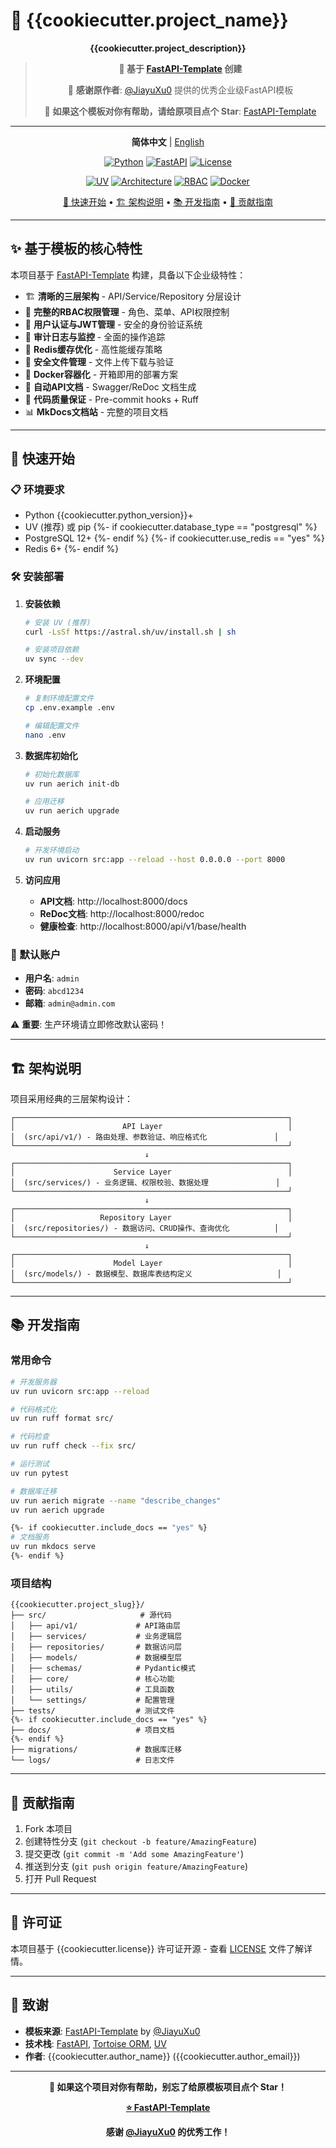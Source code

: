 # 🚀 {{cookiecutter.project_name}}

<div align="center">

**{{cookiecutter.project_description}}**

> **🎉 基于 [FastAPI-Template](https://github.com/JiayuXu0/FastAPI-Template) 创建**
> 
> 💝 **感谢原作者**: [@JiayuXu0](https://github.com/JiayuXu0) 提供的优秀企业级FastAPI模板
> 
> 🌟 **如果这个模板对你有帮助，请给原项目点个 Star**: [FastAPI-Template](https://github.com/JiayuXu0/FastAPI-Template)

---

**简体中文** | [English](README.en.md)

[![Python](https://img.shields.io/badge/Python-{{cookiecutter.python_version}}+-blue.svg)](https://www.python.org/downloads/)
[![FastAPI](https://img.shields.io/badge/FastAPI-0.100+-green.svg)](https://fastapi.tiangolo.com/)
[![License](https://img.shields.io/badge/License-{{cookiecutter.license}}-yellow.svg)](https://opensource.org/licenses/{{cookiecutter.license}})

[![UV](https://img.shields.io/badge/📦_依赖管理-UV-blueviolet.svg)](https://github.com/astral-sh/uv)
[![Architecture](https://img.shields.io/badge/🏗️_架构-三层架构-orange.svg)](#)
[![RBAC](https://img.shields.io/badge/🔐_权限-RBAC-red.svg)](#)
[![Docker](https://img.shields.io/badge/🐳_容器-Docker-blue.svg)](https://www.docker.com/)

[📖 快速开始](#-快速开始) • [🏗️ 架构说明](#-架构说明) • [📚 开发指南](CLAUDE.md) • [🤝 贡献指南](CONTRIBUTING.md)

</div>

---

## ✨ 基于模板的核心特性

本项目基于 [FastAPI-Template](https://github.com/JiayuXu0/FastAPI-Template) 构建，具备以下企业级特性：

- 🏗️ **清晰的三层架构** - API/Service/Repository 分层设计
- 🔐 **完整的RBAC权限管理** - 角色、菜单、API权限控制
- 👤 **用户认证与JWT管理** - 安全的身份验证系统
- 📝 **审计日志与监控** - 全面的操作追踪
- 🚀 **Redis缓存优化** - 高性能缓存策略
- 📁 **安全文件管理** - 文件上传下载与验证
- 🐳 **Docker容器化** - 开箱即用的部署方案
- 📖 **自动API文档** - Swagger/ReDoc 文档生成
- 🔧 **代码质量保证** - Pre-commit hooks + Ruff
- 📊 **MkDocs文档站** - 完整的项目文档

---

## 🚀 快速开始

### 📋 环境要求

- Python {{cookiecutter.python_version}}+
- UV (推荐) 或 pip
{%- if cookiecutter.database_type == "postgresql" %}
- PostgreSQL 12+
{%- endif %}
{%- if cookiecutter.use_redis == "yes" %}
- Redis 6+
{%- endif %}

### 🛠️ 安装部署

1. **安装依赖**
   ```bash
   # 安装 UV (推荐)
   curl -LsSf https://astral.sh/uv/install.sh | sh
   
   # 安装项目依赖
   uv sync --dev
   ```

2. **环境配置**
   ```bash
   # 复制环境配置文件
   cp .env.example .env
   
   # 编辑配置文件
   nano .env
   ```

3. **数据库初始化**
   ```bash
   # 初始化数据库
   uv run aerich init-db
   
   # 应用迁移
   uv run aerich upgrade
   ```

4. **启动服务**
   ```bash
   # 开发环境启动
   uv run uvicorn src:app --reload --host 0.0.0.0 --port 8000
   ```

5. **访问应用**
   - **API文档**: http://localhost:8000/docs
   - **ReDoc文档**: http://localhost:8000/redoc
   - **健康检查**: http://localhost:8000/api/v1/base/health

### 🔑 默认账户

- **用户名**: `admin`
- **密码**: `abcd1234`
- **邮箱**: `admin@admin.com`

⚠️ **重要**: 生产环境请立即修改默认密码！

---

## 🏗️ 架构说明

项目采用经典的三层架构设计：

```
┌─────────────────────────────────────────────────────────────┐
│                        API Layer                            │
│  (src/api/v1/) - 路由处理、参数验证、响应格式化               │
└─────────────────────────────────────────────────────────────┘
                              ↓
┌─────────────────────────────────────────────────────────────┐
│                      Service Layer                          │
│  (src/services/) - 业务逻辑、权限校验、数据处理               │
└─────────────────────────────────────────────────────────────┘
                              ↓
┌─────────────────────────────────────────────────────────────┐
│                   Repository Layer                          │
│  (src/repositories/) - 数据访问、CRUD操作、查询优化          │
└─────────────────────────────────────────────────────────────┘
                              ↓
┌─────────────────────────────────────────────────────────────┐
│                      Model Layer                            │
│  (src/models/) - 数据模型、数据库表结构定义                   │
└─────────────────────────────────────────────────────────────┘
```

---

## 📚 开发指南

### 常用命令

```bash
# 开发服务器
uv run uvicorn src:app --reload

# 代码格式化
uv run ruff format src/

# 代码检查
uv run ruff check --fix src/

# 运行测试
uv run pytest

# 数据库迁移
uv run aerich migrate --name "describe_changes"
uv run aerich upgrade

{%- if cookiecutter.include_docs == "yes" %}
# 文档服务
uv run mkdocs serve
{%- endif %}
```

### 项目结构

```
{{cookiecutter.project_slug}}/
├── src/                     # 源代码
│   ├── api/v1/             # API路由层
│   ├── services/           # 业务逻辑层  
│   ├── repositories/       # 数据访问层
│   ├── models/             # 数据模型层
│   ├── schemas/            # Pydantic模式
│   ├── core/               # 核心功能
│   ├── utils/              # 工具函数
│   └── settings/           # 配置管理
├── tests/                  # 测试文件
{%- if cookiecutter.include_docs == "yes" %}
├── docs/                   # 项目文档
{%- endif %}
├── migrations/             # 数据库迁移
└── logs/                   # 日志文件
```

---

## 🤝 贡献指南

1. Fork 本项目
2. 创建特性分支 (`git checkout -b feature/AmazingFeature`)
3. 提交更改 (`git commit -m 'Add some AmazingFeature'`)
4. 推送到分支 (`git push origin feature/AmazingFeature`)
5. 打开 Pull Request

---

## 📄 许可证

本项目基于 {{cookiecutter.license}} 许可证开源 - 查看 [LICENSE](LICENSE) 文件了解详情。

---

## 🙏 致谢

- **模板来源**: [FastAPI-Template](https://github.com/JiayuXu0/FastAPI-Template) by [@JiayuXu0](https://github.com/JiayuXu0)
- **技术栈**: [FastAPI](https://fastapi.tiangolo.com/), [Tortoise ORM](https://tortoise-orm.readthedocs.io/), [UV](https://github.com/astral-sh/uv)
- **作者**: {{cookiecutter.author_name}} ({{cookiecutter.author_email}})

---

<div align="center">

**🌟 如果这个项目对你有帮助，别忘了给原模板项目点个 Star！**

**[⭐ FastAPI-Template](https://github.com/JiayuXu0/FastAPI-Template)**

**感谢 [@JiayuXu0](https://github.com/JiayuXu0) 的优秀工作！**

</div>